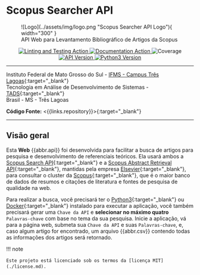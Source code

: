 # Scopus Searcher API

<figure markdown="span">
  ![Logo](../assets/img/logo.png "Scopus Searcher API Logo"){ width="300" }
  <figcaption>API Web para Levantamento Bibliográfico de Artigos da Scopus</figcaption>
</figure>
<p align="center">
  <a href="{{links.workflows}}/verification.yml" target="_blank" title="Linting and Testing Action">
    <img src="https://img.shields.io/github/actions/workflow/status/mauprogramador/scopus-searcher-api/verification.yml?branch=master&event=push&logo=github&label=Lint | Test&color=FF5722" alt="Linting and Testing Action">
  </a>
  <a href="{{links.workflows}}/documentation.yml" target="_blank" title="Documentation Action">
    <img src="https://img.shields.io/github/actions/workflow/status/mauprogramador/scopus-searcher-api/documentation.yml?branch=master&event=push&logo=github&label=Docs&color=2196F3" alt="Documentation Action">
  </a>
  <img src="https://img.shields.io/badge/Coverage-99%25-4CAF50" alt="Coverage" title="Coverage">
  <a href="{{links.releases}}/v2.0.0" target="_blank" title="API Version">
    <img src="https://img.shields.io/github/v/tag/mauprogramador/scopus-searcher-api?logo=github&label=API Version&color=E9711C" alt="API Version">
  </a>
  <a href="https://www.python.org/" target="_blank" title="Python3 Version">
    <img src="https://img.shields.io/badge/Python-v3.11-3776AB?logo=python&logoColor=FFF" alt="Python3 Version">
  </a>
</p>

---

Instituto Federal de Mato Grosso do Sul - [IFMS - Campus Três Lagoas](https://www.ifms.edu.br/campi/campus-tres-lagoas){:target="\_blank"} <br/>
Tecnologia em Análise de Desenvolvimento de Sistemas - [TADS](https://www.ifms.edu.br/campi/campus-tres-lagoas/cursos/graduacao/analise-e-desenvolvimento-de-sistemas){:target="\_blank"} <br/>
Brasil - MS - Três Lagoas <br/>

**Código Fonte:** <{{links.repository}}>{:target="\_blank"}

---

## Visão geral

Esta **Web** {{abbr.api}} foi desenvolvida para facilitar a busca de artigos para pesquisa e desenvolvimento de referenciais teóricos. Ela usará ambos a [Scopus Search API]({{links.scSearchApi}}){:target="\_blank"} e a [Scopus Abstract Retrieval API]({{links.scAbstractRetrievalApi}}){:target="\_blank"}, mantidas pela empresa [Elsevier]({{links.elsevier}}){:target="\_blank"}, para consultar o cluster da [Scopus](https://www.scopus.com/home.uri){:target="\_blank"}, que é o maior banco de dados de resumos e citações de literatura e fontes de pesquisa de qualidade na web.

Para realizar a busca, você precisará ter o [Python3](https://www.python.org/){:target="\_blank"} ou [Docker](https://www.docker.com/){:target="\_blank"} instalado para executar a aplicação, você também precisará gerar uma `Chave da API` e **selecionar no máximo quatro** `Palavras-chave` com base no tema da sua pesquisa. Inicie a aplicação, vá para a página web, submeta sua `Chave da API` e suas `Palavras-chave`, e, caso algum artigo for encontrado, um arquivo {{abbr.csv}} contendo todas as informações dos artigos será retornado.

!!! note

    Este projeto está licenciado sob os termos da [licença MIT](./license.md).
